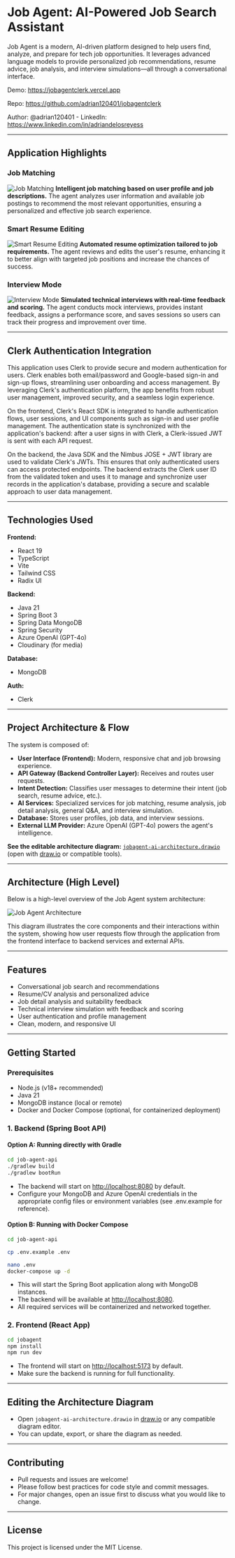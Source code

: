 # Job Agent: AI-Powered Job Search Assistant

Job Agent is a modern, AI-driven platform designed to help users find, analyze, and prepare for tech job opportunities. It leverages advanced language models to provide personalized job recommendations, resume advice, job analysis, and interview simulations—all through a conversational interface.

Demo: https://jobagentclerk.vercel.app

Repo: https://github.com/adrian120401/jobagentclerk

Author: @adrian120401 - LinkedIn: https://www.linkedin.com/in/adriandelosreyess

---

## Application Highlights

### Job Matching
![Job Matching](./short1.gif)
**Intelligent job matching based on user profile and job descriptions.** The agent analyzes user information and available job postings to recommend the most relevant opportunities, ensuring a personalized and effective job search experience.

### Smart Resume Editing
![Smart Resume Editing](./short2.gif)
**Automated resume optimization tailored to job requirements.** The agent reviews and edits the user's resume, enhancing it to better align with targeted job positions and increase the chances of success.

### Interview Mode
![Interview Mode](./short3.gif)
**Simulated technical interviews with real-time feedback and scoring.** The agent conducts mock interviews, provides instant feedback, assigns a performance score, and saves sessions so users can track their progress and improvement over time.

---

## Clerk Authentication Integration

This application uses Clerk to provide secure and modern authentication for users. Clerk enables both email/password and Google-based sign-in and sign-up flows, streamlining user onboarding and access management. By leveraging Clerk's authentication platform, the app benefits from robust user management, improved security, and a seamless login experience.

On the frontend, Clerk's React SDK is integrated to handle authentication flows, user sessions, and UI components such as sign-in and user profile management. The authentication state is synchronized with the application's backend: after a user signs in with Clerk, a Clerk-issued JWT is sent with each API request.

On the backend, the Java SDK and the Nimbus JOSE + JWT library are used to validate Clerk's JWTs. This ensures that only authenticated users can access protected endpoints. The backend extracts the Clerk user ID from the validated token and uses it to manage and synchronize user records in the application's database, providing a secure and scalable approach to user data management.

---

## Technologies Used

**Frontend:**
- React 19
- TypeScript
- Vite
- Tailwind CSS
- Radix UI

**Backend:**
- Java 21
- Spring Boot 3
- Spring Data MongoDB
- Spring Security
- Azure OpenAI (GPT-4o)
- Cloudinary (for media)

**Database:**
- MongoDB

**Auth:**
- Clerk


---

## Project Architecture & Flow

The system is composed of:
- **User Interface (Frontend):** Modern, responsive chat and job browsing experience.
- **API Gateway (Backend Controller Layer):** Receives and routes user requests.
- **Intent Detection:** Classifies user messages to determine their intent (job search, resume advice, etc.).
- **AI Services:** Specialized services for job matching, resume analysis, job detail analysis, general Q&A, and interview simulation.
- **Database:** Stores user profiles, job data, and interview sessions.
- **External LLM Provider:** Azure OpenAI (GPT-4o) powers the agent's intelligence.

**See the editable architecture diagram:** [`jobagent-ai-architecture.drawio`](./jobagent-ai-architecture.drawio) (open with [draw.io](https://app.diagrams.net/) or compatible tools).

---

## Architecture (High Level)

Below is a high-level overview of the Job Agent system architecture:

![Job Agent Architecture](./jobagent-ai-architecture.png)

This diagram illustrates the core components and their interactions within the system, showing how user requests flow through the application from the frontend interface to backend services and external APIs.

---

## Features
- Conversational job search and recommendations
- Resume/CV analysis and personalized advice
- Job detail analysis and suitability feedback
- Technical interview simulation with feedback and scoring
- User authentication and profile management
- Clean, modern, and responsive UI

---

## Getting Started

### Prerequisites
- Node.js (v18+ recommended)
- Java 21
- MongoDB instance (local or remote)
- Docker and Docker Compose (optional, for containerized deployment)

### 1. Backend (Spring Boot API)

#### Option A: Running directly with Gradle

```bash
cd job-agent-api
./gradlew build
./gradlew bootRun
```

- The backend will start on [http://localhost:8080](http://localhost:8080) by default.
- Configure your MongoDB and Azure OpenAI credentials in the appropriate config files or environment variables (see .env.example for reference).

#### Option B: Running with Docker Compose

```bash
cd job-agent-api

cp .env.example .env

nano .env 
docker-compose up -d
```

- This will start the Spring Boot application along with MongoDB instances.
- The backend will be available at [http://localhost:8080](http://localhost:8080).
- All required services will be containerized and networked together.

### 2. Frontend (React App)

```bash
cd jobagent
npm install
npm run dev
```

- The frontend will start on [http://localhost:5173](http://localhost:5173) by default.
- Make sure the backend is running for full functionality.

---

## Editing the Architecture Diagram
- Open `jobagent-ai-architecture.drawio` in [draw.io](https://app.diagrams.net/) or any compatible diagram editor.
- You can update, export, or share the diagram as needed.

---

## Contributing
- Pull requests and issues are welcome!
- Please follow best practices for code style and commit messages.
- For major changes, open an issue first to discuss what you would like to change.

---

## License
This project is licensed under the MIT License.
